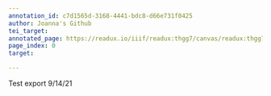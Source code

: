 ```yaml
---
annotation_id: c7d1565d-3168-4441-bdc8-d66e731f0425
author: Joanna's Github
tei_target: 
annotated_page: https://readux.io/iiif/readux:thgg7/canvas/readux:thgg7_00000001.jp2
page_index: 0
target: 

---
```

<p>Test export 9/14/21</p>
